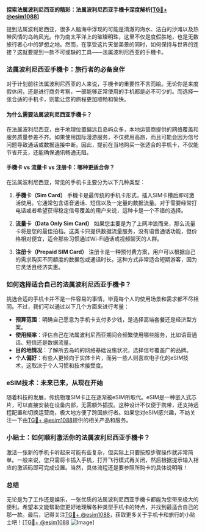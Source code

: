 **探索法属波利尼西亚的精彩：法属波利尼西亚手機卡深度解析[[TG💪+ @esim1088](https://t.me/s/esim1088)]**

提到法属波利尼西亚，很多人脑海中浮现的可能是清澈的海水、洁白的沙滩以及热带风情的岛屿风光。作为南太平洋上的璀璨明珠，这里不仅是度假胜地，也是无数旅行者心中的梦想之地。然而，在享受这片天堂美景的同时，如何保持与世界的连接？这就要提到一款不可或缺的工具——法属波利尼西亚的手機卡。

### 法属波利尼西亚手機卡：旅行者的必备良伴

对于计划前往法属波利尼西亚的人来说，手機卡的重要性不言而喻。无论你是来度假休闲，还是进行商务考察，一部能够正常使用的手机都是必不可少的。而选择一张合适的手机卡，则能让您的旅程更加顺畅和愉快。

#### 为什么需要法属波利尼西亚手機卡？

在法属波利尼西亚，由于地理位置偏远且岛屿众多，本地运营商提供的网络覆盖和服务质量参差不齐。如果使用国际漫游服务，不仅费用高昂，而且可能会因为信号问题导致通话或数据连接中断。因此，提前在当地购买一张适合的手机卡，不仅能节省开支，还能确保通讯畅通无阻。

#### 手機卡 vs 流量卡 vs 注册卡：哪种更适合你？

在法属波利尼西亚，常见的手机卡主要分为以下几种类型：

1. **手機卡（Sim Card）**
   手機卡是最传统的手机卡形式，插入SIM卡槽后即可激活使用。它通常包含语音通话、短信以及一定量的数据流量。对于需要经常打电话或者希望获得稳定信号覆盖的用户来说，這种卡是一个不错的选择。

2. **流量卡（Data Only Sim Card）**
   如果您主要是为了上网冲浪而来，那么流量卡将是您的最佳拍档。这类卡只提供数据流量服务，没有语音通话功能，但价格相对便宜，适合那些习惯通过Wi-Fi通话或视频聊天的人群。

3. **注册卡（Prepaid SIM Card）**
   注册卡是一种预付费方案，用户可以根据自己的需求购买不同额度的数据包或通话时长。这种方式非常适合短期游客，因为它灵活且经济实惠。

### 如何选择适合自己的法属波利尼西亚手機卡？

挑选合适的手机卡并不是一件容易的事情，毕竟每个人的使用场景和需求都不尽相同。不过，我们可以通过以下几个方面来进行考量：

- **预算范围**：明确自己愿意为手机卡支付多少钱，是选择高端套餐还是经济型方案。
- **使用频率**：评估自己在法属波利尼西亚期间会频繁使用哪些服务，比如语音通话、短信还是数据流量。
- **目的地情况**：了解所去岛屿的网络基础设施状况，选择信号覆盖广的品牌。
- **个人偏好**：有些人更倾向于实体卡片，而另一些人则喜欢电子化的eSIM技术，这取决于个人习惯和技术接受度。

### eSIM技术：未来已来，从现在开始

随着科技的发展，传统物理SIM卡正在逐渐被eSIM所取代。eSIM是一种嵌入式芯片，可以直接安装在设备内部，无需额外插拔。这种设计不仅便于携带，还支持远程配置和切换运营商，极大地方便了跨国旅行者。如果您对eSIM感兴趣，不妨关注一下由[TG💪+ @esim1088](https://t.me/s/esim1088)提供的相关产品和服务。

### 小贴士：如何顺利激活你的法属波利尼西亚手機卡？

激活一张新的手机卡听起来可能有些复杂，但实际上只要按照步骤操作就非常简单。一般来说，您只需将卡插入手机，打开飞行模式再关闭，然后根据提示输入相应的激活码即可完成设置。当然，具体流程还是要参照所购卡的具体说明哦！

### 总结

无论是为了工作还是娱乐，一张优质的法属波利尼西亚手機卡都能为您带来极大的便利。希望本文能帮助您更好地理解各种类型手机卡的特点，并找到最适合自己的那一款。最后，记得关注[TG💪+ @esim1088](https://t.me/s/esim1088)，获取更多关于手机卡和旅行的小贴士吧！[[TG💪+ @esim1088](https://t.me/s/esim1088) ![Image](https://i.postimg.cc/4NQfJmqS/Snipaste-2025-05-13-00-14-12.png)]